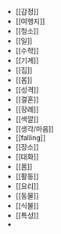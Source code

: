 - [[감정]]
- [[여행지]]
- [[청소]]
- [[일]]
- [[수학]]
- [[기계]]
- [[집]]
- [[몸]]
- [[성격]]
- [[결혼]]
- [[장례]]
- [[색깔]]
- [[생각/마음]]
- [[falling]]
- [[장소]]
- [[대화]]
- [[몸]]
- [[활동]]
- [[요리]]
- [[동물]]
- [[식물]]
- [[특성]]
-